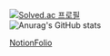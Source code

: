 [![Solved.ac 프로필](http://mazassumnida.wtf/api/generate_badge?boj=jsuk10)](https://solved.ac/jsuk10)
<br>
![Anurag's GitHub stats](https://github-readme-stats.vercel.app/api?username=jsuk10&show_icons=true&theme=radical)

[NotionFolio](https://adjoining-dryosaurus-a90.notion.site/JEONGSEOK-LEE-eca35bb9a8be48feb92029bf2f8a3298)

